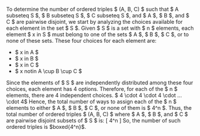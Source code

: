 To determine the number of ordered triples $ (A, B, C) $ such that $ A subseteq S $, $ B subseteq S $, $ C subseteq S $, and $ A $, $ B $, and $ C $ are pairwise disjoint, we start by analyzing the choices available for each element in the set $ S $.
Given $ S $ is a set with $ n $ elements, each element $ x in S $ must belong to one of the sets $ A $, $ B $, $ C $, or to none of these sets. These four choices for each element are:

<ul>
	<li> $ x in A $
	<li> $ x in B $
	<li> $ x in C $
	<li> $ x notin A \cup B \cup C $
</ul>
Since the elements of $ S $ are independently distributed among these four choices, each element has 4 options. Therefore, for each of the $ n $ elements, there are 4 independent choices. 
$ 4 \cdot 4 \cdot 4 \cdot ... \cdot 4$ 
Hence, the total number of ways to assign each of the $ n $ elements to either $ A $, $ B $, $ C $, or none of them is $ 4^n $. 
Thus, the total number of ordered triples $ (A, B, C) $ where $ A $, $ B $, and $ C $ are pairwise disjoint subsets of $ S $ is: [ 4^n ] 
So, the number of such ordered triples is $boxed{4^n}$.
